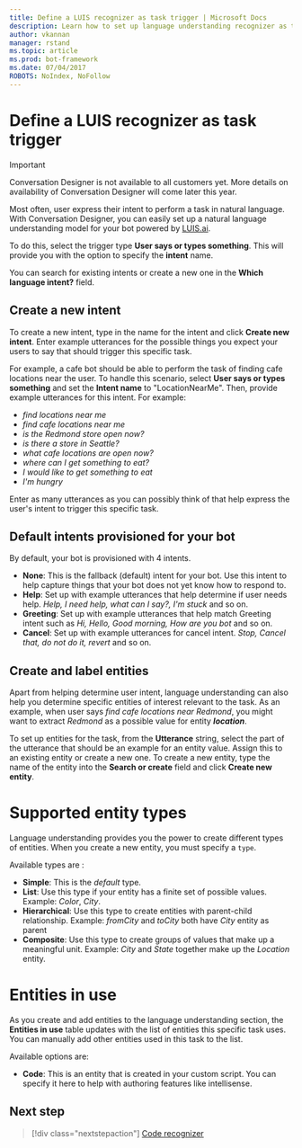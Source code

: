 ```yaml
---
title: Define a LUIS recognizer as task trigger | Microsoft Docs
description: Learn how to set up language understanding recognizer as task trigger using LUIS.ai
author: vkannan
manager: rstand
ms.topic: article
ms.prod: bot-framework
ms.date: 07/04/2017
ROBOTS: NoIndex, NoFollow
---
```


# Define a LUIS recognizer as task trigger
> [!IMPORTANT]
> Conversation Designer is not available to all customers yet. More details on
> availability of Conversation Designer will come later this year.

Most often, user express their intent to perform a task in natural language. With Conversation Designer, you can easily set up a natural language understanding model for your bot powered by <a href="https://luis.ai" target="_blank">LUIS.ai</a>.

To do this, select the trigger type **User says or types something**. This will provide you with the option to specify the **intent** name. 

You can search for existing intents or create a new one in the **Which language intent?** field.

## Create a new intent

To create a new intent, type in the name for the intent and click **Create new intent**. Enter example utterances for the possible things you expect your users to say that should trigger this specific task.

For example, a cafe bot should be able to perform the task of finding cafe locations near the user. To handle this scenario, select **User says or types something** and set the **Intent name** to "LocationNearMe". Then, provide example utterances for this intent. For example: 
- *find locations near me*
- *find cafe locations near me*
- *is the Redmond store open now?*
- *is there a store in Seattle?*
- *what cafe locations are open now?*
- *where can I get something to eat?*
- *I would like to get something to eat*
- *I'm hungry*

Enter as many utterances as you can possibly think of that help express the user's intent to trigger this specific task.

## Default intents provisioned for your bot

By default, your bot is provisioned with 4 intents. 
- **None**: This is the fallback (default) intent for your bot. Use this intent to help capture things that your bot does not yet know how to respond to.
- **Help**: Set up with example utterances that help determine if user needs help. *Help, I need help, what can I say?, I'm stuck* and so on.
- **Greeting**: Set up with example utterances that help match Greeting intent such as *Hi, Hello, Good morning, How are you bot* and so on.
- **Cancel**: Set up with example utterances for cancel intent. *Stop, Cancel that, do not do it, revert* and so on.

## Create and label entities

Apart from helping determine user intent, language understanding can also help you determine specific entities of interest relevant to the task. 
As an example, when user says *find cafe locations near Redmond*, you might want to extract *Redmond* as a possible value for entity ***location***. 

To set up entities for the task, from the **Utterance** string, select the part of the utterance that should be an example for an entity value. Assign this to an existing entity or create a new one. 
To create a new entity, type the name of the entity into the **Search or create** field and click **Create new entity**. 

# Supported entity types

Language understanding provides you the power to create different types of entities. When you create a new entity, you must specify a `type`. 

Available types are :

- **Simple**: This is the *default* type.
- **List**: Use this type if your entity has a finite set of possible values. Example: *Color*, *City*.
- **Hierarchical**: Use this type to create entities with parent-child relationship. Example: *fromCity* and *toCity* both have *City* entity as parent
- **Composite**: Use this type to create groups of values that make up a meaningful unit. Example: *City* and *State* together make up the *Location* entity.

<!-- # pre-built entity types TBD -->

# Entities in use

As you create and add entities to the language understanding section, the **Entities in use** table updates with the list of entities this specific task uses. You can manually add other entities used in this task to the list. 

Available options are:

- **Code**: This is an entity that is created in your custom script. You can specify it here to help with authoring features like intellisense.

<!-- # Use as help tip TBD  -->

## Next step
> [!div class="nextstepaction"]
> [Code recognizer](conversation-designer-code-recognizer.md)
